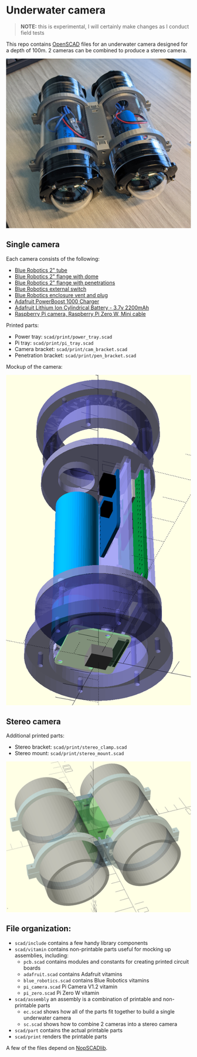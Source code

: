 # Underwater camera

> **NOTE:** this is experimental, I will certainly make changes as I conduct field tests

This repo contains [OpenSCAD](http://www.openscad.org/) files for an underwater camera designed for a depth of 100m.
2 cameras can be combined to produce a stereo camera.

![Stereo camera photo](images/sc.jpg)

## Single camera

Each camera consists of the following:

* [Blue Robotics 2" tube](https://bluerobotics.com/product-category/watertight-enclosures/2-series/)
* [Blue Robotics 2" flange with dome](https://bluerobotics.com/product-category/watertight-enclosures/2-series/)
* [Blue Robotics 2" flange with penetrations](https://bluerobotics.com/product-category/watertight-enclosures/2-series/)
* [Blue Robotics external switch](https://bluerobotics.com/store/comm-control-power/switch/switch-10-5a-r1/)
* [Blue Robotics enclosure vent and plug](https://bluerobotics.com/store/cables-connectors/penetrators/vent-asm-r1/)
* [Adafruit PowerBoost 1000 Charger](https://www.adafruit.com/product/2465)
* [Adafruit Lithium Ion Cylindrical Battery - 3.7v 2200mAh](https://www.adafruit.com/product/1781)
* [Raspberry Pi camera, Raspberry Pi Zero W, Mini cable](https://www.adafruit.com/product/3414)

Printed parts:
* Power tray: `scad/print/power_tray.scad`
* Pi tray: `scad/print/pi_tray.scad`
* Camera bracket: `scad/print/cam_bracket.scad`
* Penetration bracket: `scad/print/pen_bracket.scad`

Mockup of the camera:

![External camera mockup](images/ec_scad.png)

## Stereo camera

Additional printed parts:
* Stereo bracket: `scad/print/stereo_clamp.scad`
* Stereo mount: `scad/print/stereo_mount.scad`

![Stereo camera mockup](images/sc_scad.png)

## File organization:

* `scad/include` contains a few handy library components
* `scad/vitamin` contains non-printable parts useful for mocking up assemblies, including:
  * `pcb.scad` contains modules and constants for creating printed circuit boards
  * `adafruit.scad` contains Adafruit vitamins
  * `blue_robotics.scad` contains Blue Robotics vitamins
  * `pi_camera.scad` Pi Camera V1.2 vitamin
  * `pi_zero.scad` Pi Zero W vitamin
* `scad/assembly` an assembly is a combination of printable and non-printable parts
  * `ec.scad` shows how all of the parts fit together to build a single underwater camera
  * `sc.scad` shows how to combine 2 cameras into a stereo camera
* `scad/part` contains the actual printable parts
* `scad/print` renders the printable parts

A few of the files depend on [NopSCADlib](https://github.com/nophead/NopSCADlib).